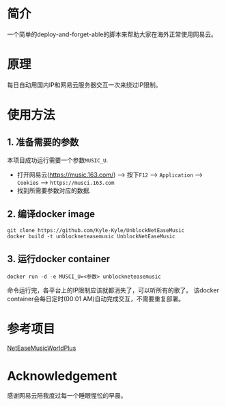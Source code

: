 # 简介
一个简单的deploy-and-forget-able的脚本来帮助大家在海外正常使用网易云。

# 原理
每日自动用国内IP和网易云服务器交互一次来绕过IP限制。

# 使用方法

## 1. 准备需要的参数
本项目成功运行需要一个参数`MUSIC_U`.
- 打开网易云(https://music.163.com/) --> 按下`F12` --> `Application` --> `Cookies` --> `https://musci.163.com`
- 找到所需要参数对应的数据.

## 2. 编译docker image
~~~
git clone https://github.com/Kyle-Kyle/UnblockNetEaseMusic
docker build -t unblockneteasemusic UnblockNetEaseMusic
~~~
## 3. 运行docker container
~~~
docker run -d -e MUSCI_U=<参数> unblockneteasemusic
~~~
命令运行完，各平台上的IP限制应该就都消失了，可以听所有的歌了。
该docker container会每日定时(00:01 AM)自动完成交互，不需要重复部署。

# 参考项目
[NetEaseMusicWorldPlus](https://github.com/nondanee/NetEaseMusicWorldPlus)

# Acknowledgement
感谢网易云陪我度过每一个睡眼惺忪的早晨。
